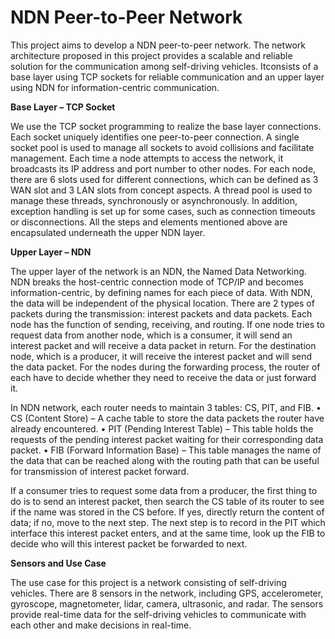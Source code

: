 # NDN Peer-to-Peer Network
This project aims to develop a NDN peer-to-peer network. The network architecture proposed in this project provides a scalable and reliable solution for the communication among self-driving vehicles.  Itconsists of a base layer using TCP sockets for reliable communication and an upper layer using NDN for information-centric communication.

**Base Layer – TCP Socket**

We use the TCP socket programming to realize the base layer connections. Each socket uniquely identifies one peer-to-peer connection. A single socket pool is used to manage all sockets to avoid collisions and facilitate management. Each time a node attempts to access the network, it broadcasts its IP address and port number to other nodes.
For each node, there are 6 slots used for different connections, which can be defined as 3 WAN slot and 3 LAN slots from concept aspects. A thread pool is used to manage these threads, synchronously or asynchronously. In addition, exception handling is set up for some cases, such as connection timeouts or disconnections.
All the steps and elements mentioned above are encapsulated underneath the upper NDN layer.

**Upper Layer – NDN**

The upper layer of the network is an NDN, the Named Data Networking. NDN breaks the host-centric connection mode of TCP/IP and becomes information-centric, by defining names for each piece of data. With NDN, the data will be independent of the physical location.
There are 2 types of packets during the transmission: interest packets and data packets. Each node has the function of sending, receiving, and routing. If one node tries to request data from another node, which is a consumer, it will send an interest packet and will receive a data packet in return. For the destination node, which is a producer, it will receive the interest packet and will send the data packet. For the nodes during the forwarding process, the router of each have to decide whether they need to receive the data or just forward it.

In NDN network, each router needs to maintain 3 tables: CS, PIT, and FIB.
•	CS (Content Store) – A cache table to store the data packets the router have already encountered.
•	PIT (Pending Interest Table) – This table holds the requests of the pending interest packet waiting for their corresponding data packet.
•	FIB (Forward Information Base) – This table manages the name of the data that can be reached along with the routing path that can be useful for transmission of interest packet forward.

If a consumer tries to request some data from a producer, the first thing to do is to send an interest packet, then search the CS table of its router to see if the name was stored in the CS before. If yes, directly return the content of data; if no, move to the next step. The next step is to record in the PIT which interface this interest packet enters, and at the same time, look up the FIB to decide who will this interest packet be forwarded to next.

**Sensors and Use Case**

The use case for this project is a network consisting of self-driving vehicles. There are 8 sensors in the network, including GPS, accelerometer, gyroscope, magnetometer, lidar, camera, ultrasonic, and radar. The sensors provide real-time data for the self-driving vehicles to communicate with each other and make decisions in real-time.

